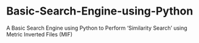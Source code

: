 # Basic-Search-Engine-using-Python
A Basic Search Engine using Python to Perform ‘Similarity Search’ using Metric Inverted Files (MIF)
